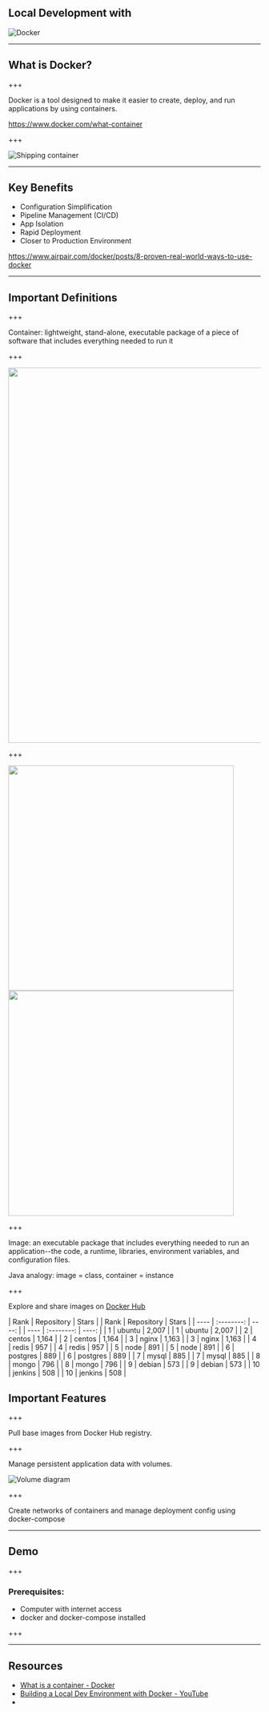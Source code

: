 ## Local Development with

![Docker](http://1000logos.net/wp-content/uploads/2017/07/Docker-Logo.png)

---

## What is Docker?

+++

Docker is a tool designed to make it easier to create, deploy, and run applications by using containers.

https://www.docker.com/what-container

+++

![Shipping container](https://theloadstar.co.uk/wp-content/uploads/%C2%A9-Roza-_l_20426071.jpg)

---

## Key Benefits

 - Configuration Simplification
 - Pipeline Management (CI/CD)
 - App Isolation
 - Rapid Deployment
 - Closer to Production Environment


https://www.airpair.com/docker/posts/8-proven-real-world-ways-to-use-docker

---

## Important Definitions

+++

Container: lightweight, stand-alone, executable package of a piece of software that includes everything needed to run it

+++

<img src="https://www.docker.com/sites/default/files/Package%20software.png" width="750">

+++

<img src="https://www.docker.com/sites/default/files/Container%402x.png" width="450"> <img src="https://www.docker.com/sites/default/files/VM%402x.png" width="450">

+++

Image: an executable package that includes everything needed to run an application--the code, a runtime, libraries, environment variables, and configuration files.

Java analogy: image = class, container = instance

+++

Explore and share images on [Docker Hub](https://hub.docker.com/explore/)


| Rank | Repository | Stars | | Rank | Repository | Stars | 
| ---- | :--------: | ----: | | ---- | :--------: | ----: | 
| 1    | ubuntu     | 2,007 | | 1    | ubuntu     | 2,007 | 
| 2    | centos     | 1,164 | | 2    | centos     | 1,164 | 
| 3    | nginx      | 1,163 | | 3    | nginx      | 1,163 | 
| 4    | redis      |   957 | | 4    | redis      |   957 | 
| 5    | node       |   891 | | 5    | node       |   891 | 
| 6    | postgres   |   889 | | 6    | postgres   |   889 | 
| 7    | mysql      |   885 | | 7    | mysql      |   885 | 
| 8    | mongo      |   796 | | 8    | mongo      |   796 | 
| 9    | debian     |   573 | | 9    | debian     |   573 | 
| 10   | jenkins    |   508 | | 10   | jenkins    |   508 | 

## Important Features

+++

Pull base images from Docker Hub registry.

+++

Manage persistent application data with volumes.

![Volume diagram](https://docs.docker.com/storage/images/types-of-mounts-volume.png)

+++

Create networks of containers and manage deployment config using docker-compose

---

## Demo

+++

### Prerequisites:

 - Computer with internet access
 - docker and docker-compose installed

+++


---
## Resources

 - [What is a container - Docker](https://www.docker.com/what-container)
 - [Building a Local Dev Environment with Docker - YouTube](https://www.youtube.com/watch?v=FiaLKwdv9TI)
 - 